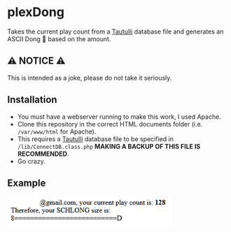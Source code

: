 # plexDong
Takes the current play count from a [Tautulli](https://github.com/Tautulli/Tautulli) database file and generates an ASCII Dong 🍆 based on the amount.

## ⚠ NOTICE ⚠

This is intended as a joke, please do not take it seriously. 

## Installation
- You must have a webserver running to make this work, I used Apache. 
- Clone this repository in the correct HTML documents folder (i.e. `/var/www/html` for Apache).
- This requires a [Tautulli](https://github.com/Tautulli/Tautulli) database file to be specified in `/lib/ConnectDB.class.php` **MAKING A BACKUP OF THIS FILE IS RECOMMENDED**.
- Go crazy.

## Example

<a href="#">![Example](/assets/output.png)</a>
